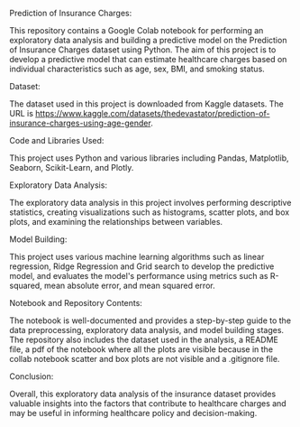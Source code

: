 Prediction of Insurance Charges:

This repository contains a Google Colab notebook for performing an exploratory data analysis and building a predictive model on the Prediction of Insurance Charges dataset using Python. The aim of this project is to develop a predictive model that can estimate healthcare charges based on individual characteristics such as age, sex, BMI, and smoking status.

Dataset:

The dataset used in this project is downloaded from Kaggle datasets. The URL is https://www.kaggle.com/datasets/thedevastator/prediction-of-insurance-charges-using-age-gender.

Code and Libraries Used:

This project uses Python and various libraries including Pandas, Matplotlib, Seaborn, Scikit-Learn, and Plotly.

Exploratory Data Analysis:

The exploratory data analysis in this project involves performing descriptive statistics, creating visualizations such as histograms, scatter plots, and box plots, and examining the relationships between variables.

Model Building:

This project uses various machine learning algorithms such as linear regression, Ridge Regression and Grid search to develop the predictive model, and evaluates the model's performance using metrics such as R-squared, mean absolute error, and mean squared error.

Notebook and Repository Contents:

The notebook is well-documented and provides a step-by-step guide to the data preprocessing, exploratory data analysis, and model building stages. The repository also includes the dataset used in the analysis, a README file, a pdf of the notebook where all the plots are visible because in the collab notebook scatter and box plots are not visible and a .gitignore file.

Conclusion:

Overall, this exploratory data analysis of the insurance dataset provides valuable insights into the factors that contribute to healthcare charges and may be useful in informing healthcare policy and decision-making.
